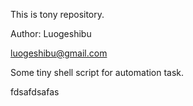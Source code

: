This is tony repository.

Author: Luogeshibu

luogeshibu@gmail.com

Some tiny shell script for automation task.

fdsafdsafas

